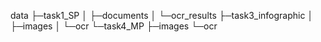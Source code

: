 data
├─task1_SP
│  ├─documents
│  └─ocr_results
├─task3_infographic
│  ├─images
│  └─ocr
└─task4_MP
    ├─images
    └─ocr